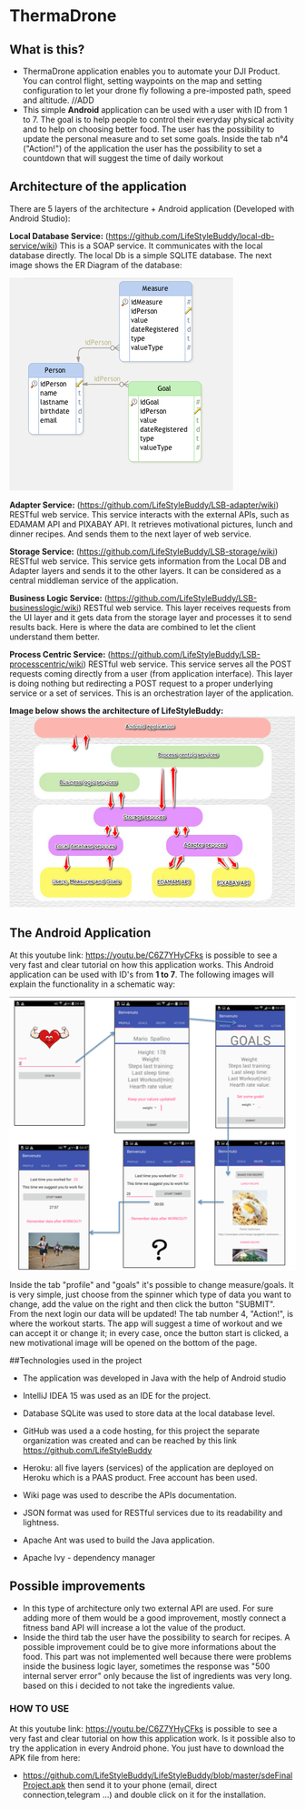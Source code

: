 # ThermaDrone
## What is this?
  - ThermaDrone application enables you to automate your DJI Product. You can control flight, setting waypoints on the map and setting configuration to let your drone fly following a pre-imposted path, speed and altitude. //ADD
  - This simple **Android** application can be used with a user with ID from 1 to 7. The goal is to help people to control their everyday physical activity and to help on choosing better food. The user has the possibility to update the personal measure and to set some goals. Inside the tab n°4 ("Action!") of the application the user has the possibility to set a countdown that will suggest the time of daily workout
 
## Architecture of the application

There are 5 layers of the architecture + Android application (Developed with Android Studio):


**Local Database Service:** (https://github.com/LifeStyleBuddy/local-db-service/wiki) This is a SOAP service. It communicates with the local database directly. The local Db is a simple SQLITE database. The next image shows the ER Diagram of the database:

![](https://github.com/LifeStyleBuddy/LifeStyleBuddy/blob/master/ERSchema.png)

**Adapter Service:** (https://github.com/LifeStyleBuddy/LSB-adapter/wiki) RESTful web service. This service interacts with the external APIs, such as EDAMAM API and PIXABAY API. It retrieves motivational pictures, lunch and dinner recipes. And sends them to the next layer of web service.

**Storage Service:** (https://github.com/LifeStyleBuddy/LSB-storage/wiki) RESTful web service. This service gets information from the Local DB and Adapter layers and sends it to the other layers. It can be considered as a central middleman service of the application.

**Business Logic Service:** (https://github.com/LifeStyleBuddy/LSB-businesslogic/wiki) RESTful web service. This layer receives requests from the UI layer and it gets data from the storage layer and processes it to send results back. Here is where the data are combined to let the client understand them better.

**Process Centric Service:** (https://github.com/LifeStyleBuddy/LSB-processcentric/wiki) RESTful web service. This service serves all the POST requests coming directly from a user (from application interface). This layer is doing nothing but redirecting a POST request to a proper underlying service or a set of services. This is an orchestration layer of the application.

**Image below shows the architecture of LifeStyleBuddy:**
![](https://github.com/LifeStyleBuddy/LifeStyleBuddy/blob/master/ArchSDE.png)


## The Android Application
At this youtube link: https://youtu.be/C6Z7YHyCFks is possible to see a very fast and clear tutorial on how this application works.
This Android application can be used with ID's from **1 to 7**. 
The following images will explain the functionality in a schematic way:

![](https://github.com/LifeStyleBuddy/LifeStyleBuddy/blob/master/AppSDE.png)

Inside the tab "profile" and "goals" it's possible to change measure/goals. It is very simple, just choose from the spinner which type of data you want to change, add the value
on the right and then click the button "SUBMIT". From the next login our data will be updated!
The tab number 4, "Action!", is where the workout starts. The app will suggest a time of workout and we can accept it or change it; in every case, once the button
start is clicked, a new motivational image will be opened on the bottom of the page.

##Technologies used in the project

- The application was developed in Java with the help of Android studio

- IntelliJ IDEA 15 was used as an IDE for the project.

- Database SQLite was used to store data at the local database level.

- GitHub was used a a code hosting, for this project the separate organization was created and can be reached by this link https://github.com/LifeStyleBuddy

- Heroku: all five layers (services) of the application are deployed on Heroku which is a PAAS product. Free account has been used.

- Wiki page was used to describe the APIs documentation.

- JSON format was used for RESTful services due to its readability and lightness.

- Apache Ant was used to build the Java application.

- Apache Ivy - dependency manager

## Possible improvements
- In this type of architecture only two external API are used. For sure adding more of them would be a good improvement, mostly connect a fitness band API will increase a lot the value of the product.
- Inside the third tab the user have the possibility to search for recipes. A possible improvement could be to give more informations about the food. This part was not implemented well because there were problems inside the business logic layer, sometimes the response was "500 internal server error" only because the list of ingredients was very long. based on this i decided to not take the ingredients value.



### HOW TO USE
At this youtube link: https://youtu.be/C6Z7YHyCFks is possible to see a very fast and clear tutorial on how this application work.
Is it possible also to try the application in every Android phone. You just have to download the APK file from here:
- https://github.com/LifeStyleBuddy/LifeStyleBuddy/blob/master/sdeFinalProject.apk
then send it to your phone (email, direct connection,telegram ...) and double click on it for the installation. 
